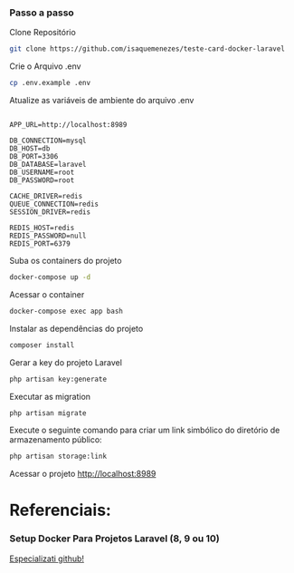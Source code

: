 
### Passo a passo
Clone Repositório
```sh
git clone https://github.com/isaquemenezes/teste-card-docker-laravel
```

Crie o Arquivo .env
```sh
cp .env.example .env
```

Atualize as variáveis de ambiente do arquivo .env
```dosini

APP_URL=http://localhost:8989

DB_CONNECTION=mysql
DB_HOST=db
DB_PORT=3306
DB_DATABASE=laravel
DB_USERNAME=root
DB_PASSWORD=root

CACHE_DRIVER=redis
QUEUE_CONNECTION=redis
SESSION_DRIVER=redis

REDIS_HOST=redis
REDIS_PASSWORD=null
REDIS_PORT=6379
```


Suba os containers do projeto
```sh
docker-compose up -d
```

Acessar o container
```sh
docker-compose exec app bash
```

Instalar as dependências do projeto
```sh
composer install
```


Gerar a key do projeto Laravel
```sh
php artisan key:generate
```

Executar as migration
```sh
php artisan migrate
```

Execute o seguinte comando para criar um link simbólico do diretório de armazenamento público:
```sh
php artisan storage:link
```


Acessar o projeto
[http://localhost:8989](http://localhost:8989)

# Referenciais:
### Setup Docker Para Projetos Laravel (8, 9 ou 10)
[Especializati github!](https://github.com/especializati)